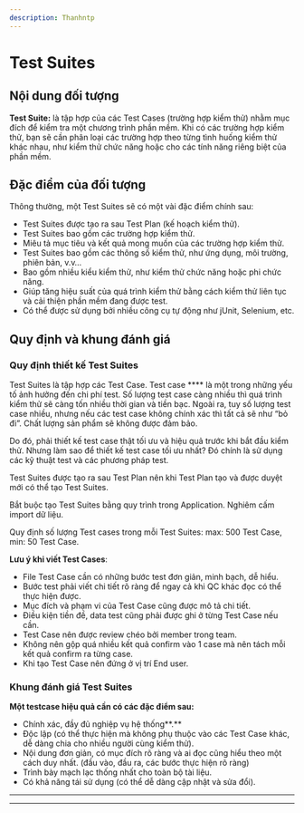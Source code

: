 ```yaml
---
description: Thanhntp
---
```


# Test Suites

## **Nội dung đối tượng**

**Test Suite:** là tập hợp của các Test Cases (trường hợp kiểm thử) nhằm mục đích để kiểm tra một chương trình phần mềm. Khi có các trường hợp kiểm thử, bạn sẽ cần phân loại các trường hợp theo từng tình huống kiểm thử khác nhau, như kiểm thử chức năng hoặc cho các tính năng riêng biệt của phần mềm.

## **Đặc điểm của đối tượng**

Thông thường, một Test Suites sẽ có một vài đặc điểm chính sau:

* Test Suites được tạo ra sau Test Plan (kế hoạch kiểm thử).
* Test Suites bao gồm các trường hợp kiểm thử.
* Miêu tả mục tiêu và kết quả mong muốn của các trường hợp kiểm thử.
* Test Suites bao gồm các thông số kiểm thử, như ứng dụng, môi trường, phiên bản, v.v…
* Bao gồm nhiều kiểu kiểm thử, như kiểm thử chức năng hoặc phi chức năng.
* Giúp tăng hiệu suất của quá trình kiểm thử bằng cách kiểm thử liên tục và cải thiện phần mềm đang được test.
* Có thể được sử dụng bởi nhiều công cụ tự động như jUnit, Selenium, etc.

## **Quy định và khung đánh giá**

### **Quy định thiết kế Test Suites**

Test Suites là tập hợp các Test Case. Test case **** là một trong những yếu tố ảnh hưởng đến chi phí test. Số lượng test case càng nhiều thì quá trình kiểm thử sẽ càng tốn nhiều thời gian và tiền bạc. Ngoài ra, tuy số lượng test case nhiều, nhưng nếu các test case không chính xác thì tất cả sẽ như “bỏ đi”. Chất lượng sản phẩm sẽ không được đảm bảo.

Do đó, phải thiết kế test case thật tối ưu và hiệu quả trước khi bắt đầu kiểm thử. Nhưng làm sao để thiết kế test case tối ưu nhất? Đó chính là sử dụng các kỹ thuật test và các phương pháp test.

Test Suites được tạo ra sau Test Plan nên khi Test Plan tạo và được duyệt mới có thể tạo Test Suites.&#x20;

Bắt buộc tạo Test Suites bằng quy trình trong Application. Nghiêm cấm import dữ liệu.

Quy định số lượng Test cases trong mỗi Test Suites: max: 500 Test Case, min: 50 Test Case.

**Lưu ý khi viết Test Cases**:

* File Test Case cần có những bước test đơn giản, minh bạch, dễ hiểu.
* Bước test phải viết chi tiết rõ ràng để ngay cả khi QC khác đọc có thể thực hiện được.
* Mục đích và phạm vi của Test Case cũng được mô tả chi tiết.
* Điều kiện tiền đề, data test cũng phải được ghi ở từng Test Case nếu cần.
* Test Case nên được review chéo bởi member trong team.
* Không nên gộp quá nhiều kết quả confirm vào 1 case mà nên tách mỗi kết quả confirm ra từng case.
* Khi tạo Test Case nên đứng ở vị trí End user.

### **Khung đánh giá Test Suites**

**Một testcase hiệu quả cần có các đặc điểm sau:**

* Chính xác, đầy đủ nghiệp vụ hệ thống**.**
* Độc lập (có thể thực hiện mà không phụ thuộc vào các Test Case khác, dễ dàng chia cho nhiều người cùng kiểm thử).
* Nội dung đơn giản, có mục đích rõ ràng và ai đọc cũng hiểu theo một cách duy nhất. (đầu vào, đầu ra, các bước thực hiện rõ ràng)
* Trình bày mạch lạc thống nhất cho toàn bộ tài liệu.
* Có khả năng tái sử dụng (có thể dễ dàng cập nhật và sửa đổi).

****





****

